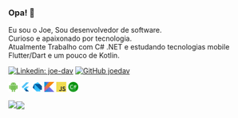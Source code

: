 ### Opa! 👋

Eu sou o Joe, Sou desenvolvedor de software.</br>
Curioso e apaixonado por tecnologia.</br>
Atualmente Trabalho com C# .NET e estudando tecnologias mobile Flutter/Dart e um pouco de Kotlin.</br>

<!--[LinkedIn](https://www.linkedin.com/in/joe-dav/)-->
[![Linkedin: joe-dav](https://img.shields.io/badge/-joedav-blue?style=flat-square&logo=Linkedin&logoColor=white&link=https://www.linkedin.com/in/joe-dav/)](https://www.linkedin.com/in/joe-dav/)
[![GitHub joedav](https://img.shields.io/github/followers/joedav?label=follow&style=social)](https://github.com/joedav)

<code><img height="20" src="https://raw.githubusercontent.com/github/explore/80688e429a7d4ef2fca1e82350fe8e3517d3494d/topics/android/android.png"></code>
<code><img height="20" src="https://raw.githubusercontent.com/github/explore/80688e429a7d4ef2fca1e82350fe8e3517d3494d/topics/flutter/flutter.png"></code>
<code><img height="20" src="https://raw.githubusercontent.com/github/explore/80688e429a7d4ef2fca1e82350fe8e3517d3494d/topics/dart/dart.png"></code>
<code><img height="20" src="https://raw.githubusercontent.com/github/explore/80688e429a7d4ef2fca1e82350fe8e3517d3494d/topics/kotlin/kotlin.png"></code> 
<code><img height="20" src="https://raw.githubusercontent.com/github/explore/80688e429a7d4ef2fca1e82350fe8e3517d3494d/topics/javascript/javascript.png"></code>
<code><img height="20" src="https://raw.githubusercontent.com/github/explore/80688e429a7d4ef2fca1e82350fe8e3517d3494d/topics/csharp/csharp.png"></code>

<a href="https://github.com/joedav">
  <img align="left" src="https://github-readme-stats.vercel.app/api/top-langs/?username=joedav&theme=light&hide_langs_below=1&show_icons=true&title_color=ffffff&icon_color=7c97fc&text_color=7c97fc&bg_color=454a5c" />
</a>

<a href="https://github.com/joedav">
  <img align="center" src="https://github-readme-stats.vercel.app/api?username=joedav&&show_icons=true&title_color=ffffff&icon_color=7c97fc&text_color=7c97fc&bg_color=454a5c" />
</a>
<!--
**joedav/joedav** is a ✨ _special_ ✨ repository because its `README.md` (this file) appears on your GitHub profile.

Here are some ideas to get you started:

- 🔭 I’m currently working on ...
- 🌱 I’m currently learning ...
- 👯 I’m looking to collaborate on ...
- 🤔 I’m looking for help with ...
- 💬 Ask me about ...
- 📫 How to reach me: ...
- 😄 Pronouns: ...
- ⚡ Fun fact: ...
-->
